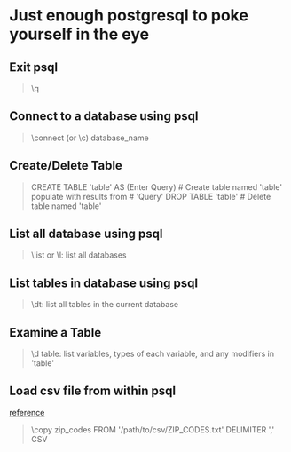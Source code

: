 # Just enough postgresql to poke yourself in the eye

## Exit psql
> \q

## Connect to a database using psql
> \connect (or \c) database_name

## Create/Delete Table
> CREATE TABLE 'table' AS (Enter Query) # Create table named 'table' populate with results from 										# 'Query'
> DROP TABLE 'table' # Delete table named 'table'

## List all database using psql
> \list or \l: list all databases

## List tables in database using psql
> \dt: list all tables in the current database

## Examine a Table
> \d table: list variables, types of each variable, and any modifiers in 'table'

## Load csv file from within psql
[reference](http://stackoverflow.com/questions/2987433/how-to-import-csv-file-data-into-a-postgres-table)

> \copy zip_codes FROM '/path/to/csv/ZIP_CODES.txt' DELIMITER ',' CSV
